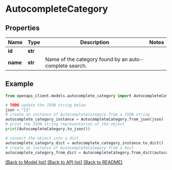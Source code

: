 # AutocompleteCategory


## Properties

Name | Type | Description | Notes
------------ | ------------- | ------------- | -------------
**id** | **str** |  | 
**name** | **str** | Name of the category found by an auto-complete search. | 

## Example

```python
from openapi_client.models.autocomplete_category import AutocompleteCategory

# TODO update the JSON string below
json = "{}"
# create an instance of AutocompleteCategory from a JSON string
autocomplete_category_instance = AutocompleteCategory.from_json(json)
# print the JSON string representation of the object
print(AutocompleteCategory.to_json())

# convert the object into a dict
autocomplete_category_dict = autocomplete_category_instance.to_dict()
# create an instance of AutocompleteCategory from a dict
autocomplete_category_from_dict = AutocompleteCategory.from_dict(autocomplete_category_dict)
```
[[Back to Model list]](../README.md#documentation-for-models) [[Back to API list]](../README.md#documentation-for-api-endpoints) [[Back to README]](../README.md)


